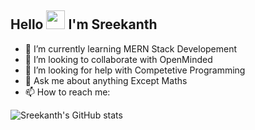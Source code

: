    ## Hello <img src="https://raw.githubusercontent.com/ABSphreak/ABSphreak/master/gifs/Hi.gif" width="30px" height="30px" /> I'm Sreekanth #


- 🌱 I’m currently learning MERN Stack Developement      
- 👯 I’m looking to collaborate with OpenMinded
- 🤔 I’m looking for help with Competetive Programming  
- 💬 Ask me about anything Except Maths
- 📫 How to reach me: 


![Sreekanth's GitHub stats](https://github-readme-stats.vercel.app/api?username=sreekanth138&count_private=true&show_icons=true&theme=radical)





